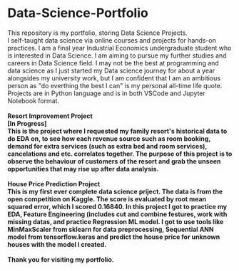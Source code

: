 # Data-Science-Portfolio
This repository is my portfolio, storing Data Science Projects.
<br />
I self-taught data science via online courses and projects for hands-on practices. I am a final year Industrial Economics undergraduate student who is interested in Data Science. I am aiming to pursue my further studies and careers in Data Science field. I may not be the best at programming and data science as I just started my Data science journey for about a year alongsides my university work, but I am confident that I am an ambitious person as "do everthing the best I can" is my personal all-time life quote.
<br />
Projects are in Python language and is in both VSCode and Jupyter Notebook format.
<br />
<br />
<b>Resort Improvement Project<b>
<br />
[In Progress]
<br />
This is the project where I requested my family resort's historical data to do EDA on, to see how each revenue source such as room booking, demand for extra services (such as extra bed and room services), cancelations and etc. correlates together. The purpose of this project is to observe the behaviour of customers of the resort and grab the unseen opportunities that may rise up after data analysis.
<br />
<br />
<b>House Price Prediction Project<b>
<br />
This is my first ever complete data science priject. The data is from the open competition on Kaggle. The score is evaluated by root mean squared error, which I scored 0.16840. In this project I got to practice my EDA, Feature Engineering (includes cut and combine festures, work with missing datas, and practice Regression ML model. I got to use tools like MinMaxScaler from sklearn for data preprocessing, Sequential ANN model from tensorflow.keras and predict the house price for unknown houses with the model I created.
<br />
<br />
Thank you for visiting my portfolio. 
